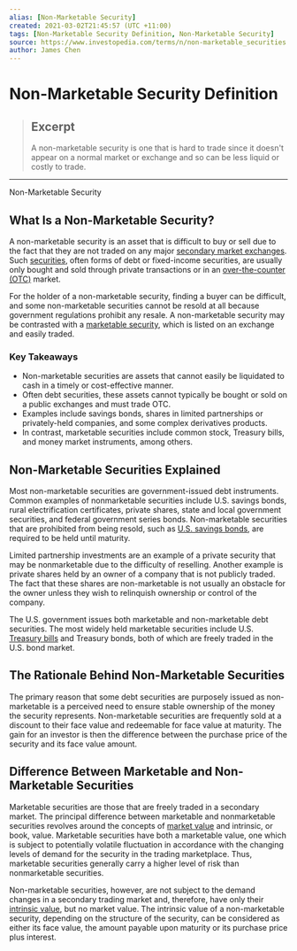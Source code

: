 ```yaml
---
alias: [Non-Marketable Security]
created: 2021-03-02T21:45:57 (UTC +11:00)
tags: [Non-Marketable Security Definition, Non-Marketable Security]
source: https://www.investopedia.com/terms/n/non-marketable_securities.asp
author: James Chen
---
```


# Non-Marketable Security Definition

> ## Excerpt
> A non-marketable security is one that is hard to trade since it doesn't appear on a normal market or exchange and so can be less liquid or costly to trade.

---

Non-Marketable Security
## What Is a Non-Marketable Security?

A non-marketable security is an asset that is difficult to buy or sell due to the fact that they are not traded on any major [secondary market exchanges](https://www.investopedia.com/terms/s/secondarymarket.asp). Such [securities](https://www.investopedia.com/terms/s/security.asp), often forms of debt or fixed-income securities, are usually only bought and sold through private transactions or in an [over-the-counter (OTC)](https://www.investopedia.com/terms/o/otc.asp) market.

For the holder of a non-marketable security, finding a buyer can be difficult, and some non-marketable securities cannot be resold at all because government regulations prohibit any resale. A non-marketable security may be contrasted with a [marketable security](https://www.investopedia.com/terms/m/marketablesecurities.asp), which is listed on an exchange and easily traded.

### Key Takeaways

-   Non-marketable securities are assets that cannot easily be liquidated to cash in a timely or cost-effective manner.
-   Often debt securities, these assets cannot typically be bought or sold on a public exchanges and must trade OTC.
-   Examples include savings bonds, shares in limited partnerships or privately-held companies, and some complex derivatives products.
-   In contrast, marketable securities include common stock, Treasury bills, and money market instruments, among others.

## Non-Marketable Securities Explained

Most non-marketable securities are government-issued debt instruments. Common examples of nonmarketable securities include U.S. savings bonds, rural electrification certificates, private shares, state and local government securities, and federal government series bonds. Non-marketable securities that are prohibited from being resold, such as [U.S. savings bonds](https://www.investopedia.com/terms/u/ussavingsbonds.asp), are required to be held until maturity.

Limited partnership investments are an example of a private security that may be nonmarketable due to the difficulty of reselling. Another example is private shares held by an owner of a company that is not publicly traded. The fact that these shares are non-marketable is not usually an obstacle for the owner unless they wish to relinquish ownership or control of the company.

The U.S. government issues both marketable and non-marketable debt securities. The most widely held marketable securities include U.S. [Treasury bills](https://www.investopedia.com/terms/t/treasurybill.asp) and Treasury bonds, both of which are freely traded in the U.S. bond market.

## The Rationale Behind Non-Marketable Securities

The primary reason that some debt securities are purposely issued as non-marketable is a perceived need to ensure stable ownership of the money the security represents. Non-marketable securities are frequently sold at a discount to their face value and redeemable for face value at maturity. The gain for an investor is then the difference between the purchase price of the security and its face value amount.

## Difference Between Marketable and Non-Marketable Securities

Marketable securities are those that are freely traded in a secondary market. The principal difference between marketable and nonmarketable securities revolves around the concepts of [market value](https://www.investopedia.com/terms/m/marketvalue.asp) and intrinsic, or book, value. Marketable securities have both a marketable value, one which is subject to potentially volatile fluctuation in accordance with the changing levels of demand for the security in the trading marketplace. Thus, marketable securities generally carry a higher level of risk than nonmarketable securities.

Non-marketable securities, however, are not subject to the demand changes in a secondary trading market and, therefore, have only their [intrinsic value](https://www.investopedia.com/terms/i/intrinsicvalue.asp), but no market value. The intrinsic value of a non-marketable security, depending on the structure of the security, can be considered as either its face value, the amount payable upon maturity or its purchase price plus interest.
